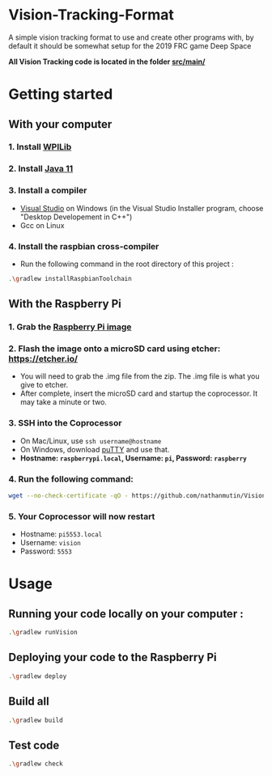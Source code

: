 # Vision-Tracking-Format

A simple vision tracking format to use and create other programs with, by default it should be somewhat setup for the 2019 FRC game Deep Space

**All Vision Tracking code is located in the folder [src/main/](src/main)**


# Getting started

## With your computer

### 1. Install [WPILib](https://github.com/wpilibsuite/allwpilib/releases)

### 2. Install [Java 11](https://www.oracle.com/technetwork/java/javase/downloads/jdk11-downloads-5066655.html)

### 3. Install a compiler
  - [Visual Studio](https://visualstudio.microsoft.com/fr/downloads/) on Windows (in the Visual Studio Installer program, choose "Desktop Developement in C++")
  - Gcc on Linux

### 4. Install the raspbian cross-compiler
  - Run the following command in the root directory of this project :
  ```bash
  .\gradlew installRaspbianToolchain
  ```


## With the Raspberry Pi

### 1. Grab the [Raspberry Pi image](https://downloads.raspberrypi.org/raspbian_lite_latest)

### 2. Flash the image onto a microSD card using etcher: https://etcher.io/
  - You will need to grab the .img file from the zip. The .img file is what you give to etcher.
  - After complete, insert the microSD card and startup the coprocessor. It may take a minute or two.

### 3. SSH into the Coprocessor
  - On Mac/Linux, use `ssh username@hostname`
  - On Windows, download [puTTY](https://www.putty.org/) and use that.
  - **Hostname: `raspberrypi.local`, Username: `pi`, Password: `raspberry`**

### 4. Run the following command:
  ```bash
  wget --no-check-certificate -qO - https://github.com/nathanmutin/Vision-Tracking-Format/blob/master/bootstrap.sh?raw=1 | bash
  ```

### 5. Your Coprocessor will now restart
  - Hostname: `pi5553.local`
  - Username: `vision`
  - Password: `5553`



# Usage

## Running your code locally on your computer :
```bash
.\gradlew runVision
```

## Deploying your code to the Raspberry Pi
```bash
.\gradlew deploy
```

## Build all
```bash
.\gradlew build
```

## Test code
```bash
.\gradlew check
```

